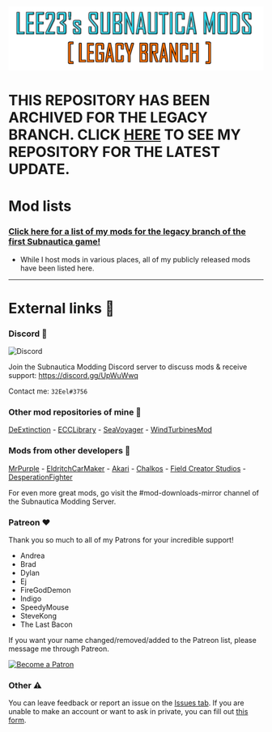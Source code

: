 <div>
  <img src="https://github.com/LeeTwentyThree/Lee23-LegacySubnauticaMods/raw/main/Downloads/Images/MainPageHeader-Legacy.png" width=1000px alt="Lee23's Subnautica Mods">
</div>

# THIS REPOSITORY HAS BEEN ARCHIVED FOR THE LEGACY BRANCH. CLICK [HERE](https://github.com/LeeTwentyThree/SubnauticaMods) TO SEE MY REPOSITORY FOR THE LATEST UPDATE.

# Mod lists

### [Click here for a list of my mods for the legacy branch of the first Subnautica game!](https://github.com/LeeTwentyThree/Lee23-SubnauticaMods/blob/main/Downloads/DownloadPages/ModDownloads-Subnautica.md)
- While I host mods in various places, all of my publicly released mods have been listed here.

---

# External links 🔗

### Discord 💬

<div>
  <img src="https://github.com/LeeTwentyThree/Lee23-SubnauticaMods/raw/main/Downloads/Images/Discord.png" alt="Discord" width=50px>
</div>

Join the Subnautica Modding Discord server to discuss mods & receive support: https://discord.gg/UpWuWwq

Contact me: `32Eel#3756`

### Other mod repositories of mine 🧰

[DeExtinction](https://github.com/LeeTwentyThree/DeExtinction) - [ECCLibrary](https://github.com/LeeTwentyThree/ECCLibrary) - [SeaVoyager](https://github.com/LeeTwentyThree/SeaVoyagerMod) - [WindTurbinesMod](https://github.com/LeeTwentyThree/WindTurbinesMod)

### Mods from other developers 🔧

[MrPurple](https://github.com/MrPurple6411/MrPurple6411-Subnautica-Mods/releases) - [EldritchCarMaker](https://github.com/EldritchCarMaker/My-Subnautica-Mods/blob/main/README.md) - [Akari](https://github.com/Slothy-lol/AkarisSubnauticaMods/releases/tag/Mods) - [Chalkos](https://github.com/chalkos/Chalkos-Subnautica-Mods/blob/main/README.md) - [Field Creator Studios](http://fcstudioshub.com/subnautica) - [DesperationFighter](https://github.com/desperationfighter/Desperationfighter-SubnauticaMods/releases)

For even more great mods, go visit the #mod-downloads-mirror channel of the Subnautica Modding Server.

### Patreon ❤️

Thank you so much to all of my Patrons for your incredible support!

- Andrea
- Brad
- Dylan
- Ej
- FireGodDemon
- Indigo
- SpeedyMouse
- SteveKong
- The Last Bacon

If you want your name changed/removed/added to the Patreon list, please message me through Patreon.

<div>
  <a href="https://patreon.com/user?u=71441969&utm_medium=clipboard_copy&utm_source=copyLink&utm_campaign=creatorshare_creator">
    <img src="https://github.com/LeeTwentyThree/Lee23-SubnauticaMods/raw/main/Downloads/Images/PatreonImage.png" width=300px alt="Become a Patron">
  </a>
</div>

### Other ⚠️

You can leave feedback or report an issue on the [Issues tab](https://github.com/LeeTwentyThree/Lee23-SubnauticaMods/issues). If you are unable to make an account or want to ask in private, you can fill out [this form](https://forms.gle/MAa7Kovx6CRodsd77).
